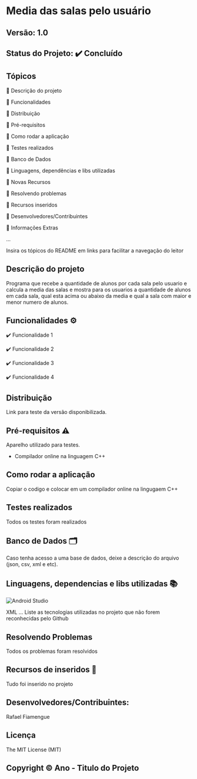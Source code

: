 # Media das salas pelo usuário
## Versão: 1.0 
## Status do Projeto: ✔️ Concluído

## Tópicos
🔹 Descrição do projeto 

🔹 Funcionalidades

🔹 Distribuição

🔹 Pré-requisitos

🔹 Como rodar a aplicação

🔹 Testes realizados

🔹 Banco de Dados

🔹 Linguagens, dependências e libs utilizadas

🔹 Novas Recursos

🔹 Resolvendo problemas

🔹 Recursos inseridos 

🔹 Desenvolvedores/Contribuintes

🔹 Informações Extras


...

Insira os tópicos do README em links para facilitar a navegação do leitor

## Descrição do projeto
Programa que recebe a quantidade de alunos por cada sala pelo usuario e calcula a media das salas e mostra para os usuarios a quantidade de alunos em cada sala, qual esta acima ou abaixo da media e qual a sala com maior e menor numero de alunos.

## Funcionalidades ⚙️
✔️ Funcionalidade 1

✔️ Funcionalidade 2

✔️ Funcionalidade 3

✔️ Funcionalidade 4

## Distribuição
Link para teste da versão disponibilizada.

## Pré-requisitos ⚠️    
Aparelho utilizado para testes.
- Compilador online na linguagem C++

## Como rodar a aplicação 
Copiar o codigo e colocar em um compilador online na lingugaem C++

## Testes realizados
Todos os testes foram realizados

## Banco de Dados 🗂️
Caso tenha acesso a uma base de dados, deixe a descrição do arquivo (json, csv, xml e etc).

## Linguagens, dependencias e libs utilizadas 📚
![Android Studio](https://img.shields.io/badge/Android-3DDC84?style=for-the-badge&logo=android&logoColor=white)

XML
...
Liste as tecnologias utilizadas no projeto que não forem reconhecidas pelo Github

## Resolvendo Problemas 
Todos os problemas foram resolvidos

## Recursos de inseridos 🧰
Tudo foi inserido no  projeto

## Desenvolvedores/Contribuintes:
Rafael Fiamengue

## Licença
The MIT License (MIT)

## Copyright ©️ Ano - Titulo do Projeto
